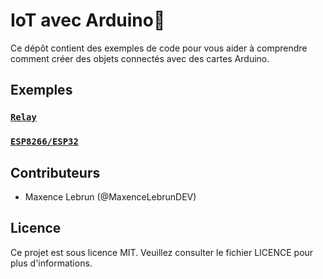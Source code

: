 
# IoT avec Arduino:satellite:

Ce dépôt contient des exemples de code pour vous aider à comprendre comment créer des objets connectés avec des cartes Arduino.

## Exemples

### [`Relay`](relay.md)

### [`ESP8266/ESP32`](esp8266.md)



## Contributeurs

-   Maxence Lebrun (@MaxenceLebrunDEV)

## Licence

Ce projet est sous licence MIT. Veuillez consulter le fichier LICENCE pour plus d'informations.
